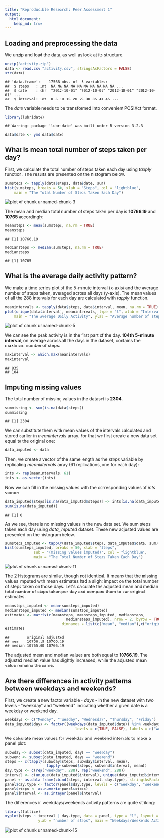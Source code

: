 ```yaml
---
title: "Reproducible Research: Peer Assessment 1"
output: 
  html_document:
    keep_md: true
---
```



## Loading and preprocessing the data

We unzip and load the data, as well as look at its structure.


```r
unzip("activity.zip")
data <- read.csv("activity.csv", stringsAsFactors = FALSE)
str(data)
```

```
## 'data.frame':	17568 obs. of  3 variables:
##  $ steps   : int  NA NA NA NA NA NA NA NA NA NA ...
##  $ date    : chr  "2012-10-01" "2012-10-01" "2012-10-01" "2012-10-01" ...
##  $ interval: int  0 5 10 15 20 25 30 35 40 45 ...
```

The *date* variable needs to be transformed into convenient POSIXct format.


```r
library(lubridate)
```

```
## Warning: package 'lubridate' was built under R version 3.2.3
```

```r
data$date <- ymd(data$date)
```

## What is mean total number of steps taken per day?

First, we calculate the total number of steps taken each day using *tapply* function. 
The results are presented on the histogram below.


```r
sumsteps <- tapply(data$steps, data$date, sum)
hist(sumsteps, breaks = 50, xlab = "Steps", col = "lightblue",
    main = "The Total Number of Steps Taken Each Day")
```

![plot of chunk unnamed-chunk-3](figure/unnamed-chunk-3-1.png) 

The mean and median total number of steps taken per day is **10766.19** and **10765** accordingly:


```r
meansteps <- mean(sumsteps, na.rm = TRUE)
meansteps
```

```
## [1] 10766.19
```

```r
mediansteps <- median(sumsteps, na.rm = TRUE)
mediansteps
```

```
## [1] 10765
```

## What is the average daily activity pattern?

We make a time series plot of the 5-minute interval (x-axis) and the average number of steps taken, averaged across all days (y-axis). The mean values of all the 288 intervals for each day are calculated with *tapply* function.


```r
meanintervals <- tapply(data$steps, data$interval, mean, na.rm = TRUE)
plot(unique(data$interval), meanintervals, type = "l", xlab = "Interval",
    main = "The Average Daily Activity", ylab = "Average number of steps")
```

![plot of chunk unnamed-chunk-5](figure/unnamed-chunk-5-1.png) 

We can see the peak activity is in the first part of the day. **104th 5-minute interval**, on average across all the days in the dataset, contains the maximum number of steps:


```r
maxinterval <- which.max(meanintervals)
maxinterval
```

```
## 835 
## 104
```

## Imputing missing values

The total number of missing values in the dataset is **2304**.


```r
summissing <- sum(is.na(data$steps))
summissing
```

```
## [1] 2304
```

We can substitute them with mean values of the intervals calculated and stored earlier in *meanintervals* array. For that we first create a new data set equal to the original one:


```r
data_imputed <- data
```

Then, we create a vector of the same length as the *steps* variable by replicating *meanintervals* array (61 replications, one for each day):


```r
ints <- rep(meanintervals, 61)
ints <- as.vector(ints)
```

Now we can fill in the missing values with the corresponding values of *ints* vector:


```r
data_imputed$steps[is.na(data_imputed$steps)] <- ints[is.na(data_imputed$steps)]
sum(is.na(data_imputed))
```

```
## [1] 0
```
As we see, there is no missing values in the new data set. We sum steps taken each day using *data_imputed* dataset. These new adjusted values are presented on the histogram below.
 

```r
sumsteps_imputed <- tapply(data_imputed$steps, data_imputed$date, sum)
hist(sumsteps_imputed, breaks = 50, xlab = "Steps",
             sub = "(missing values imputed)", col = "lightblue",
             main = "The Total Number of Steps Taken Each Day")
```

![plot of chunk unnamed-chunk-11](figure/unnamed-chunk-11-1.png) 

The 2 histograms are similar, though not identical. It means that the missing values imputed with mean estimates had a slight impact on the total number of steps taken on those days.  Let's calculate the adjusted mean and median total number of steps taken per day and compare them to our original estimates.


```r
meansteps_imputed <- mean(sumsteps_imputed)
mediansteps_imputed <- median(sumsteps_imputed)
estimates <- matrix(c(meansteps, meansteps_imputed, mediansteps, 
                            mediansteps_imputed), nrow = 2, byrow = TRUE, 
                          dimnames = list(c("mean", "median"),c("original", "adjusted")))
estimates
```

```
##        original adjusted
## mean   10766.19 10766.19
## median 10765.00 10766.19
```

The adjusted mean and median values are both equal to **10766.19**. The adjusted median value has slightly increased, while the adjusted mean value remains the same.

## Are there differences in activity patterns between weekdays and weekends?

First, we create a new factor variable - *days* - in the new dataset with two levels - "weekday" and "weekend" indicating whether a given date is a weekday or weekend day.


```r
weekdays <- c("Monday", "Tuesday", "Wednesday", "Thursday", "Friday")
data_imputed$days <- factor((weekdays(data_imputed$date)) %in% weekdays, 
                                levels = c(TRUE, FALSE), labels = c("weekday", "weekend"))
```

We calculate mean values for weekday and weekend intervals to make a panel plot: 


```r
subwday <- subset(data_imputed, days == "weekday")
subwend <- subset(data_imputed, days == "weekend")
steps <- c(tapply(subwday$steps, subwday$interval, mean), 
                   tapply(subwend$steps, subwend$interval, mean))
day.type <- c(rep("weekday", 288), rep("weekend", 288))
interval <- c(unique(data_imputed$interval), unique(data_imputed$interval))
panel <- as.data.frame(cbind(steps, interval, day.type), stringsAsFactors = FALSE)
panel$day.type <- factor(panel$day.type, levels = c("weekday", "weekend"))
panel$steps <- as.numeric(panel$steps)
panel$interval <- as.integer(panel$interval)
```

The differences in weekdays/weekends activity patterns are quite striking:


```r
library(lattice)
xyplot(steps ~ interval | day.type, data = panel, type = "l", layout = c(1,2),
               ylab = "number of steps", main = "Weekdays/Weekends Activity Patterns")
```

![plot of chunk unnamed-chunk-15](figure/unnamed-chunk-15-1.png) 



